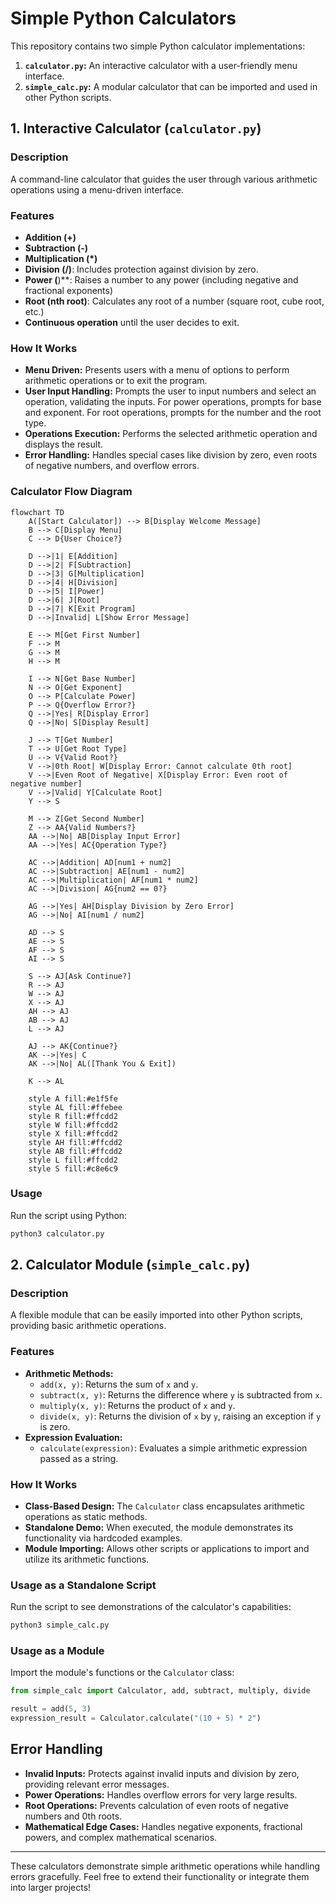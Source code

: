 # Simple Python Calculators

This repository contains two simple Python calculator implementations:

1. **`calculator.py`:** An interactive calculator with a user-friendly menu interface.
2. **`simple_calc.py`:** A modular calculator that can be imported and used in other Python scripts.

## 1. Interactive Calculator (`calculator.py`)

### Description
A command-line calculator that guides the user through various arithmetic operations using a menu-driven interface.

### Features
- **Addition (+)**
- **Subtraction (-)**
- **Multiplication (*)**
- **Division (/)**: Includes protection against division by zero.
- **Power (**)**: Raises a number to any power (including negative and fractional exponents)
- **Root (nth root)**: Calculates any root of a number (square root, cube root, etc.)
- **Continuous operation** until the user decides to exit.

### How It Works
- **Menu Driven:** Presents users with a menu of options to perform arithmetic operations or to exit the program.
- **User Input Handling:** Prompts the user to input numbers and select an operation, validating the inputs. For power operations, prompts for base and exponent. For root operations, prompts for the number and the root type.
- **Operations Execution:** Performs the selected arithmetic operation and displays the result.
- **Error Handling:** Handles special cases like division by zero, even roots of negative numbers, and overflow errors.

### Calculator Flow Diagram

```mermaid
flowchart TD
    A([Start Calculator]) --> B[Display Welcome Message]
    B --> C[Display Menu]
    C --> D{User Choice?}
    
    D -->|1| E[Addition]
    D -->|2| F[Subtraction]
    D -->|3| G[Multiplication]
    D -->|4| H[Division]
    D -->|5| I[Power]
    D -->|6| J[Root]
    D -->|7| K[Exit Program]
    D -->|Invalid| L[Show Error Message]
    
    E --> M[Get First Number]
    F --> M
    G --> M
    H --> M
    
    I --> N[Get Base Number]
    N --> O[Get Exponent]
    O --> P[Calculate Power]
    P --> Q{Overflow Error?}
    Q -->|Yes| R[Display Error]
    Q -->|No| S[Display Result]
    
    J --> T[Get Number]
    T --> U[Get Root Type]
    U --> V{Valid Root?}
    V -->|0th Root| W[Display Error: Cannot calculate 0th root]
    V -->|Even Root of Negative| X[Display Error: Even root of negative number]
    V -->|Valid| Y[Calculate Root]
    Y --> S
    
    M --> Z[Get Second Number]
    Z --> AA{Valid Numbers?}
    AA -->|No| AB[Display Input Error]
    AA -->|Yes| AC{Operation Type?}
    
    AC -->|Addition| AD[num1 + num2]
    AC -->|Subtraction| AE[num1 - num2]
    AC -->|Multiplication| AF[num1 * num2]
    AC -->|Division| AG{num2 == 0?}
    
    AG -->|Yes| AH[Display Division by Zero Error]
    AG -->|No| AI[num1 / num2]
    
    AD --> S
    AE --> S
    AF --> S
    AI --> S
    
    S --> AJ[Ask Continue?]
    R --> AJ
    W --> AJ
    X --> AJ
    AH --> AJ
    AB --> AJ
    L --> AJ
    
    AJ --> AK{Continue?}
    AK -->|Yes| C
    AK -->|No| AL([Thank You & Exit])
    
    K --> AL
    
    style A fill:#e1f5fe
    style AL fill:#ffebee
    style R fill:#ffcdd2
    style W fill:#ffcdd2
    style X fill:#ffcdd2
    style AH fill:#ffcdd2
    style AB fill:#ffcdd2
    style L fill:#ffcdd2
    style S fill:#c8e6c9
```

### Usage
Run the script using Python:
```bash
python3 calculator.py
```

## 2. Calculator Module (`simple_calc.py`)

### Description
A flexible module that can be easily imported into other Python scripts, providing basic arithmetic operations.

### Features
- **Arithmetic Methods:**
  - `add(x, y)`: Returns the sum of `x` and `y`.
  - `subtract(x, y)`: Returns the difference where `y` is subtracted from `x`.
  - `multiply(x, y)`: Returns the product of `x` and `y`.
  - `divide(x, y)`: Returns the division of `x` by `y`, raising an exception if `y` is zero.
- **Expression Evaluation:**
  - `calculate(expression)`: Evaluates a simple arithmetic expression passed as a string.

### How It Works
- **Class-Based Design:** The `Calculator` class encapsulates arithmetic operations as static methods.
- **Standalone Demo:** When executed, the module demonstrates its functionality via hardcoded examples.
- **Module Importing:** Allows other scripts or applications to import and utilize its arithmetic functions.

### Usage as a Standalone Script
Run the script to see demonstrations of the calculator's capabilities:
```bash
python3 simple_calc.py
```

### Usage as a Module
Import the module's functions or the `Calculator` class:
```python
from simple_calc import Calculator, add, subtract, multiply, divide

result = add(5, 3)
expression_result = Calculator.calculate("(10 + 5) * 2")
```

## Error Handling
- **Invalid Inputs:** Protects against invalid inputs and division by zero, providing relevant error messages.
- **Power Operations:** Handles overflow errors for very large results.
- **Root Operations:** Prevents calculation of even roots of negative numbers and 0th roots.
- **Mathematical Edge Cases:** Handles negative exponents, fractional powers, and complex mathematical scenarios.

---

These calculators demonstrate simple arithmetic operations while handling errors gracefully. Feel free to extend their functionality or integrate them into larger projects!
